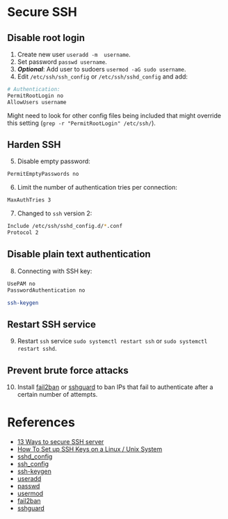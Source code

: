 # Secure SSH

## Disable root login

1. Create new user `useradd -m  username`.
2. Set password `passwd username`.
3. **_Optional_**: Add user to sudoers `usermod -aG sudo username`.
4. Edit `/etc/ssh/ssh_config` or `/etc/ssh/sshd_config` and add:
```bash
# Authentication:
PermitRootLogin no
AllowUsers username
```
Might need to look for other config files being included that might override this setting (`grep -r "PermitRootLogin" /etc/ssh/`).

## Harden SSH
5. Disable empty password:
```bash
PermitEmptyPasswords no
```
6. Limit the number of authentication tries per connection:
```bash
MaxAuthTries 3
```
7. Changed to `ssh` version 2:
```bash
Include /etc/ssh/sshd_config.d/*.conf
Protocol 2
```
## Disable plain text authentication
8. Connecting with SSH key:
```bash
UsePAM no
PasswordAuthentication no
```

```bash
ssh-keygen 
```
## Restart SSH service
9. Restart `ssh` service `sudo systemctl restart ssh` or `sudo systemctl restart sshd`.

## Prevent brute force attacks
10. Install [fail2ban](https://github.com/fail2ban/fail2ban) or [sshguard](https://www.sshguard.net/) to ban IPs that fail to authenticate after a certain number of attempts.

# References
* [13 Ways to secure SSH server](https://www.makeuseof.com/improve-your-linux-server-security-with-these-hardening-steps/)
* [How To Set up SSH Keys on a Linux / Unix System](https://www.cyberciti.biz/faq/how-to-set-up-ssh-keys-on-linux-unix/)
* [sshd_config](https://linux.die.net/man/5/sshd_config)
* [ssh_config](https://linux.die.net/man/5/ssh_config)
* [ssh-keygen](https://linux.die.net/man/1/ssh-keygen)
* [useradd](https://linux.die.net/man/8/useradd)
* [passwd](https://linux.die.net/man/1/passwd)
* [usermod](https://linux.die.net/man/8/usermod)
* [fail2ban](https://github.com/fail2ban/fail2ban)
* [sshguard](https://www.sshguard.net/)
